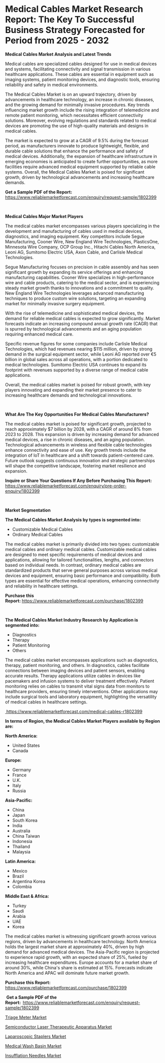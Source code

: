 <p><h1>Medical Cables Market Research Report: The Key To Successful Business Strategy Forecasted for Period from 2025 - 2032</h1></p><p><strong>Medical Cables Market Analysis and Latest Trends</strong></p>
<p><p>Medical cables are specialized cables designed for use in medical devices and systems, facilitating connectivity and signal transmission in various healthcare applications. These cables are essential in equipment such as imaging systems, patient monitoring devices, and diagnostic tools, ensuring reliability and safety in medical environments.</p><p>The Medical Cables Market is on an upward trajectory, driven by advancements in healthcare technology, an increase in chronic diseases, and the growing demand for minimally invasive procedures. Key trends influencing market growth include the rising integration of telemedicine and remote patient monitoring, which necessitates efficient connectivity solutions. Moreover, evolving regulations and standards related to medical devices are promoting the use of high-quality materials and designs in medical cables.</p><p>The market is expected to grow at a CAGR of 9.5% during the forecast period, as manufacturers innovate to produce lightweight, flexible, and durable cable solutions that enhance the performance and safety of medical devices. Additionally, the expansion of healthcare infrastructure in emerging economies is anticipated to create further opportunities, as more facilities require advanced medical equipment supported by reliable cable systems. Overall, the Medical Cables Market is poised for significant growth, driven by technological advancements and increasing healthcare demands.</p></p>
<p><strong>Get a Sample PDF of the Report:&nbsp;</strong> <a href="https://www.reliablemarketforecast.com/enquiry/request-sample/1802399?utm_campaign=1169&utm_medium=2&utm_source=Github&utm_content=ia&utm_term=03032025&utm_id=medical-cables">https://www.reliablemarketforecast.com/enquiry/request-sample/1802399</a></p>
<p>&nbsp;</p>
<p><strong>Medical Cables Major Market Players</strong></p>
<p><p>The medical cables market encompasses various players specializing in the development and manufacturing of cables used in medical devices, diagnostics, and imaging equipment. Key competitors include Segue Manufacturing, Cooner Wire, New England Wire Technologies, PlasticsOne, Minnesota Wire Company, OCP Group Inc., Hitachi Cables North America, Leoni AG, Sumitomo Electric USA, Axon Cable, and Carlisle Medical Technologies.</p><p>Segue Manufacturing focuses on precision in cable assembly and has seen significant growth by expanding its service offerings and enhancing manufacturing capabilities. Cooner Wire specializes in high-performance wire and cable products, catering to the medical sector, and is experiencing steady market growth thanks to innovations and a commitment to quality. New England Wire Technologies leverages advanced manufacturing techniques to produce custom wire solutions, targeting an expanding market for minimally invasive surgery equipment. </p><p>With the rise of telemedicine and sophisticated medical devices, the demand for reliable medical cables is expected to grow significantly. Market forecasts indicate an increasing compound annual growth rate (CAGR) that is spurred by technological advancements and an aging population requiring enhanced medical care.</p><p>Specific revenue figures for some companies include Carlisle Medical Technologies, which had revenues nearing $115 million, driven by strong demand in the surgical equipment sector, while Leoni AG reported over €5 billion in global sales across all operations, with a portion dedicated to medical technologies. Sumitomo Electric USA continues to expand its footprint with revenues supported by a diverse range of medical cable applications.</p><p>Overall, the medical cables market is poised for robust growth, with key players innovating and expanding their market presence to cater to increasing healthcare demands and technological innovations.</p></p>
<p>&nbsp;</p>
<p><strong>What Are The Key Opportunities For Medical Cables Manufacturers?</strong></p>
<p><p>The medical cables market is poised for significant growth, projected to reach approximately $7 billion by 2028, with a CAGR of around 8% from 2023 to 2028. This expansion is driven by increasing demand for advanced medical devices, a rise in chronic diseases, and an aging population. Technological advancements in wireless and flexible cable technologies enhance connectivity and ease of use. Key growth trends include the integration of IoT in healthcare and a shift towards patient-centered care. Future outlook suggests continuous innovation and strategic partnerships will shape the competitive landscape, fostering market resilience and expansion.</p></p>
<p><strong>Inquire or Share Your Questions If Any Before Purchasing This Report:</strong> <a href="https://www.reliablemarketforecast.com/enquiry/pre-order-enquiry/1802399?utm_campaign=1169&utm_medium=2&utm_source=Github&utm_content=ia&utm_term=03032025&utm_id=medical-cables">https://www.reliablemarketforecast.com/enquiry/pre-order-enquiry/1802399</a></p>
<p>&nbsp;</p>
<p><strong>Market Segmentation</strong></p>
<p><strong>The Medical Cables Market Analysis by types is segmented into:</strong></p>
<p><ul><li>Customizable Medical Cables</li><li>Ordinary Medical Cables</li></ul></p>
<p><p>The medical cables market is primarily divided into two types: customizable medical cables and ordinary medical cables. Customizable medical cables are designed to meet specific requirements of medical devices and applications, allowing for tailored functionalities, lengths, and connectors based on individual needs. In contrast, ordinary medical cables are standardized products that serve general purposes across various medical devices and equipment, ensuring basic performance and compatibility. Both types are essential for effective medical operations, enhancing connectivity and reliability in healthcare settings.</p></p>
<p><strong>Purchase this Report:&nbsp;</strong><a href="https://www.reliablemarketforecast.com/purchase/1802399?utm_campaign=1169&utm_medium=2&utm_source=Github&utm_content=ia&utm_term=03032025&utm_id=medical-cables">https://www.reliablemarketforecast.com/purchase/1802399</a></p>
<p>&nbsp;</p>
<p><strong>The Medical Cables Market Industry Research by Application is segmented into:</strong></p>
<p><ul><li>Diagnostics</li><li>Therapy</li><li>Patient Monitoring</li><li>Others</li></ul></p>
<p><p>The medical cables market encompasses applications such as diagnostics, therapy, patient monitoring, and others. In diagnostics, cables facilitate connections between imaging devices and patient sensors, enabling accurate results. Therapy applications utilize cables in devices like pacemakers and infusion systems to deliver treatment effectively. Patient monitoring relies on cables to transmit vital signs data from monitors to healthcare providers, ensuring timely interventions. Other applications may include surgical tools and laboratory equipment, highlighting the versatility of medical cables in healthcare settings.</p></p>
<p><a href="https://www.reliablemarketforecast.com/medical-cables-r1802399?utm_campaign=1169&utm_medium=2&utm_source=Github&utm_content=ia&utm_term=03032025&utm_id=medical-cables">&nbsp;https://www.reliablemarketforecast.com/medical-cables-r1802399</a></p>
<p><strong>In terms of Region, the Medical Cables Market Players available by Region are:</strong></p>
<p>
    <p> <strong> North America: </strong>
        <ul>
            <li>United States</li>
            <li>Canada</li>
        </ul>
        </p> 
    <p> <strong> Europe: </strong>
        <ul>
            <li>Germany</li>
            <li>France</li>
            <li>U.K.</li>
            <li>Italy</li>
            <li>Russia</li>
        </ul>
        </p> 
    <p> <strong> Asia-Pacific: </strong>
        <ul>
            <li>China</li>
            <li>Japan</li>
            <li>South Korea</li>
            <li>India</li>
            <li>Australia</li>
            <li>China Taiwan</li>
            <li>Indonesia</li>
            <li>Thailand</li>
            <li>Malaysia</li>
        </ul>
        </p> 
    <p> <strong> Latin America: </strong>
        <ul>
            <li>Mexico</li>
            <li>Brazil</li>
            <li>Argentina Korea</li>
            <li>Colombia</li>
        </ul>
        </p> 
    <p> <strong> Middle East & Africa: </strong>
        <ul>
            <li>Turkey</li>
            <li>Saudi</li>
            <li>Arabia</li>
            <li>UAE</li>
            <li>Korea</li>
        </ul>
    </p>
    </p>
<p><p>The medical cables market is witnessing significant growth across various regions, driven by advancements in healthcare technology. North America holds the largest market share at approximately 40%, driven by high demand for advanced medical devices. The Asia-Pacific region is projected to experience rapid growth, with an expected share of 25%, fueled by increasing healthcare expenditures. Europe accounts for a market share of around 30%, while China's share is estimated at 15%. Forecasts indicate North America and APAC will dominate future market growth.</p></p>
<p><strong>Purchase this Report: </strong><a href="https://www.reliablemarketforecast.com/purchase/1802399?utm_campaign=1169&utm_medium=2&utm_source=Github&utm_content=ia&utm_term=03032025&utm_id=medical-cables">https://www.reliablemarketforecast.com/purchase/1802399</a></p>
<p>&nbsp;<strong>Get a Sample PDF of the Report:&nbsp;&nbsp;</strong><a href="https://www.reliablemarketforecast.com/enquiry/request-sample/1802399?utm_campaign=1169&utm_medium=2&utm_source=Github&utm_content=ia&utm_term=03032025&utm_id=medical-cables">https://www.reliablemarketforecast.com/enquiry/request-sample/1802399</a></p>
<p><strong></strong></p>
<p><p><a href="https://github.com/SanjidaKhan901/Market-Research-Report-List-1/blob/main/triage-meter-market.md?utm_campaign=1169&utm_medium=2&utm_source=Github&utm_content=ia&utm_term=03032025&utm_id=medical-cables">Triage Meter Market</a></p><p><a href="https://github.com/tamvrosiya/Market-Research-Report-List-6/blob/main/semiconductor-laser-therapeutic-apparatus-market.md?utm_campaign=1169&utm_medium=2&utm_source=Github&utm_content=ia&utm_term=03032025&utm_id=medical-cables">Semiconductor Laser Therapeutic Apparatus Market</a></p><p><a href="https://github.com/saribuissawi/Market-Research-Report-List-1/blob/main/laparoscopic-staplers-market.md?utm_campaign=1169&utm_medium=2&utm_source=Github&utm_content=ia&utm_term=03032025&utm_id=medical-cables">Laparoscopic Staplers Market</a></p><p><a href="https://github.com/pizolina/Market-Research-Report-List-7/blob/main/medical-wash-basin-market.md?utm_campaign=1169&utm_medium=2&utm_source=Github&utm_content=ia&utm_term=03032025&utm_id=medical-cables">Medical Wash Basin Market</a></p><p><a href="https://github.com/vandelmanize/Market-Research-Report-List-1/blob/main/insufflation-needles-market.md?utm_campaign=1169&utm_medium=2&utm_source=Github&utm_content=ia&utm_term=03032025&utm_id=medical-cables">Insufflation Needles Market</a></p></p>